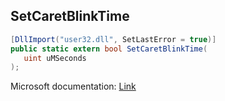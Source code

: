 ## SetCaretBlinkTime

```csharp
[DllImport("user32.dll", SetLastError = true)]
public static extern bool SetCaretBlinkTime(
   uint uMSeconds
);
```

Microsoft documentation: [Link](https://docs.microsoft.com/en-us/windows/win32/api/winuser/nf-winuser-setcaretblinktime)
